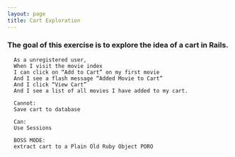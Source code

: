 ```yaml
---
layout: page
title: Cart Exploration
---
```


### The goal of this exercise is to explore the idea of a cart in Rails.


```
  As a unregistered user,
  When I visit the movie index
  I can click on “Add to Cart” on my first movie
  And I see a flash message “Added Movie to Cart”
  And I click “View Cart”
  And I see a list of all movies I have added to my cart.

  Cannot:
  Save cart to database

  Can:
  Use Sessions

  BOSS MODE:
  extract cart to a Plain Old Ruby Object PORO
```
